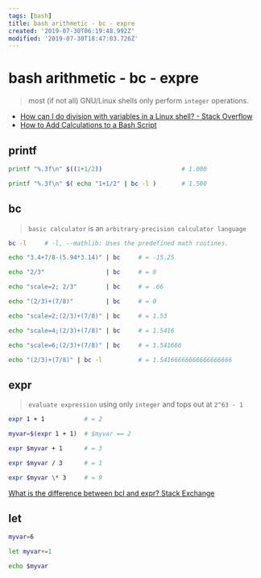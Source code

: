 ```yaml
---
tags: [bash]
title: bash arithmetic - bc - expre
created: '2019-07-30T06:19:48.992Z'
modified: '2019-07-30T18:47:03.726Z'
---
```


# bash arithmetic - bc - expre

>  most (if not all) GNU/Linux shells only perform `integer` operations.

- [How can I do division with variables in a Linux shell? - Stack Overflow](https://stackoverflow.com/a/18093887)
- [How to Add Calculations to a Bash Script](https://www.lifewire.com/arithmetic-in-bash-2200566)

## printf
```sh
printf "%.3f\n" $((1+1/2))                      # 1.000

printf "%.3f\n" $( echo "1+1/2" | bc -l )       # 1.500
```


## bc

> `basic calculator` is an `arbitrary-precision calculator language`

```sh
bc -l     # -l, --mathlib: Uses the predefined math routines.

echo "3.4+7/8-(5.94*3.14)" | bc     # = -15.25

echo "2/3"                 | bc     # = 0

echo "scale=2; 2/3"        | bc     # = .66

echo "(2/3)+(7/8)"         | bc     # = 0

echo "scale=2;(2/3)+(7/8)" | bc     # = 1.53

echo "scale=4;(2/3)+(7/8)" | bc     # = 1.5416

echo "scale=6;(2/3)+(7/8)" | bc     # = 1.541666

echo "(2/3)+(7/8)" | bc -l          # = 1.54166666666666666666
```

## expr
> `evaluate expression` using only `integer` and tops out at `2^63 - 1`
```sh
expr 1 + 1           # = 2

myvar=$(expr 1 + 1)  # $myvar == 2

expr $myvar + 1      # = 3

expr $myvar / 3      # = 1

expr $myvar \* 3     # = 9
```
[What is the difference between bcl and expr? Stack Exchange](https://unix.stackexchange.com/a/327468)

## let

```sh
myvar=6

let myvar+=1

echo $myvar
```
